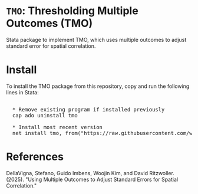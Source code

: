 # `TMO`:  Thresholding Multiple Outcomes (TMO)
Stata package to implement TMO, which uses multiple outcomes to adjust standard error for spatial correlation.

# Install
To install the TMO package from this repository, copy and run the following lines in Stata:

<pre> 
  * Remove existing program if installed previously
  cap ado uninstall tmo
  
  * Install most recent version
  net install tmo, from("https://raw.githubusercontent.com/wjnkim/tmo/master/src")
</pre>

# References
DellaVigna, Stefano, Guido Imbens, Woojin Kim, and David Ritzwoller. (2025). "Using Multiple Outcomes to Adjust Standard Errors for Spatial Correlation."
